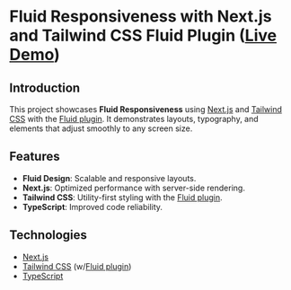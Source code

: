 # Fluid Responsiveness with Next.js and Tailwind CSS Fluid Plugin ([Live Demo](https://learning-fluid-tw.vercel.app/))

## Introduction

This project showcases **Fluid Responsiveness** using [Next.js](https://nextjs.org/) and [Tailwind CSS](https://tailwindcss.com/) with the [Fluid plugin](https://fluid.tw). It demonstrates layouts, typography, and elements that adjust smoothly to any screen size.

## Features

-   **Fluid Design**: Scalable and responsive layouts.
-   **Next.js**: Optimized performance with server-side rendering.
-   **Tailwind CSS**: Utility-first styling with the [Fluid plugin](https://fluid.tw).
-   **TypeScript**: Improved code reliability.

## Technologies

-   [Next.js](https://nextjs.org/)
-   [Tailwind CSS](https://tailwindcss.com/) (w/[Fluid plugin](https://fluid.tw))
-   [TypeScript](https://www.typescriptlang.org/)
